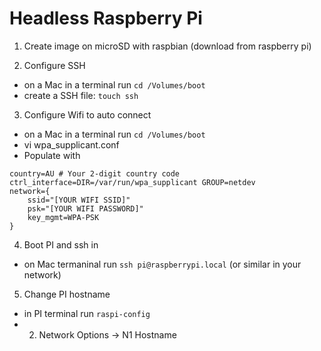 # Headless Raspberry Pi

1. Create image on microSD with raspbian (download from raspberry pi)

2. Configure SSH
* on a Mac in a terminal run `cd /Volumes/boot`
* create a SSH file: `touch ssh`

3. Configure Wifi to auto connect
* on a Mac in a terminal run `cd /Volumes/boot`
* vi wpa_supplicant.conf
* Populate with
```
country=AU # Your 2-digit country code
ctrl_interface=DIR=/var/run/wpa_supplicant GROUP=netdev
network={
    ssid="[YOUR WIFI SSID]"
    psk="[YOUR WIFI PASSWORD]"
    key_mgmt=WPA-PSK
}
```

4. Boot PI and ssh in
* on Mac termaninal run `ssh pi@raspberrypi.local` (or similar in your network)

5. Change PI hostname
* in PI terminal run `raspi-config`
* 2. Network Options -> N1 Hostname
